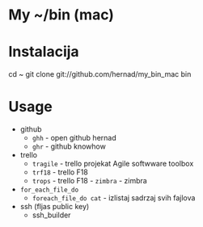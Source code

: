 # My ~/bin (mac)

# Instalacija

  cd ~
  git clone git://github.com/hernad/my_bin_mac bin

# Usage

 - github
    - `ghh` - open github hernad  
    - `ghr` - github knowhow 
 -  trello
     - `tragile` - trello projekat Agile softwware toolbox
     - `trf18` - trello F18
     - `trops` - trello F18
 - `zimbra` - zimbra
 - `for_each_file_do`
    - `foreach_file_do cat` - izlistaj sadrzaj svih fajlova
 - ssh (fljas public key) 
     - ssh_builder
